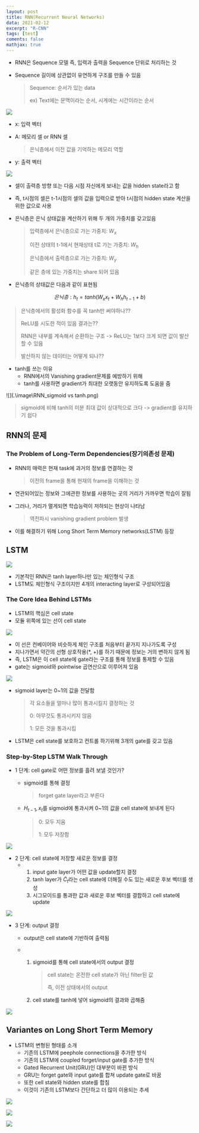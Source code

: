 ```yaml
---
layout: post
title: RNN(Recurrent Neural Networks)
data: 2021-02-12
excerpt: "R-CNN"
tags: [test]
coments: false
mathjax: true
---
```


- RNN은 Sequence 모델 즉, 입력과 출력을 Sequence 단위로 처리하는 것

- Sequence 길이에 상관없이 유연하게 구조를 만들 수 있음

  > Sequence: 순서가 있는 data
  >
  > ex) Text에는 문맥이라는 순서, 시계에는 시간이라는 순서

![](.\image\RNN_loop.png)

- x: 입력 벡터

- A: 메모리 셀 or RNN 셀 

  > 은닉층에서 이전 값을 기억하는 메모리 역할

- y: 출력 벡터

![](.\image\RNN_total_network.png)

- 셀이 출력층 방향 또는 다음 시점 자신에게 보내는 값을 hidden state라고 함

- 즉, t시점의 셀은 t-1시점의 셀의 값을 입력으로 받아 t시점의 hidden state 계산을 위한 값으로 사용

- 은닉층은 은닉 상태값을 계산하기 위해 두 개의 가중치를 갖고있음

  > 입력층에서 은닉층으로 가는 가중치: $W_x$
  >
  > 이전 상태의 t-1에서 현재상태 t로 가는 가중치: $W_h$
  >
  > 은닉층에서 출력층으로 가는 가중치: $W_y$
  >
  > 같은 층에 있는 가중치는 share 되어 있음

- 은닉층의 상태값은 다음과 같이 표현됨

$$
은닉층: h_t=tanh(W_xx_t+W_hh_{t-1}+b)
$$

> 은닉층에서의 활성화 함수를 꼭 tanh만 써야하나??
>
> ReLU를 시도한 적이 있음 결과는??
>
> RNN은 내부를 계속해서 순환하는 구조 -> ReLU는 1보다 크게 되면 값이 발산할 수 있음
>
> 발산하지 않는 데이터는 어떻게 되나??

- tanh를 쓰는 이유
  - RNN에서의 Vanishing gradient문제를 예방하기 위해
  - tanh를 사용하면 gradient가 최대한 오랫동안 유지하도록 도움을 줌

![](.\image\RNN_sigmoid vs tanh.png)

> sigmoid에 비해 tanh의 미분 최대 값이 상대적으로 크다 -> gradient를 유지하기 쉽다

## RNN의 문제

### The Problem of Long-Term Dependencies(장기의존성 문제)

- RNN의 매력은 현재 task에 과거의 정보를 연결하는 것

  > 이전의 frame을 통해 현재의 frame을 이해하는 것

- 연관되어있는 정보와 그에관한 정보를 사용하는 곳의 거리가 가까우면 학습이 잘됨

- 그러나, 거리가 멀게되면 학습능력이 저하되는 현상이 나타남

  > 역전파시 vanishing gradient problem 발생

- 이를 해결하기 위해 Long Short Term Memory networks(LSTM) 등장

## LSTM

![](.\image\RNN_LSTM.png)

- 기본적인 RNN은 tanh layer하나만 있는 체인형식 구조
- LSTM도 체인형식 구조이지만 4개의 interacting layer로 구성되어있음

### The Core Idea Behind LSTMs

- LSTM의 핵심은 cell state
- 모듈 위쪽에 있는 선이 cell state

![](.\image\RNN_cell_state.png)

- 이 선은 컨베이어와 비슷하게 체인 구조를 처음부터 끝가지 지나가도록 구성
- 지나가면서 약간의 선형 상호작용(\*, +)를 하기 때문에 정보는 거의 변하지 않게 됨
- 즉, LSTM은 이 cell state에 gate라는 구조를 통해 정보를 통제할 수 있음
- gate는 sigmoid와 pointwise 곱연산으로 이루어져 있음

![](.\image\RNN_gate.png)

- sigmoid layer는 0~1의 값을 전달함

  > 각 요소들을 얼마나 많이 통과시킬지 결정하는 것
  >
  > 0: 아무것도 통과시키지 않음
  >
  > 1: 모든 것을 통과시킴

- LSTM은 cell state를 보호하고 컨트롤 하기위해 3개의 gate를 갖고 있음

### Step-by-Step LSTM Walk Through

- 1 단계: cell gate로 어떤 정보를 흘려 보낼 것인가?

  - sigmoid를 통해 결정

    > forget gate layer라고 부른다

  - $H_{t-1}, x_t$를 sigmoid에 통과시켜 0~1의 값을 cell state에 보내게 된다

    > 0: 모두 지움
    >
    > 1: 모두 저장함

![](.\image\RNN_LSTM-forget_gate_layer.png)

- 2 단계: cell state에 저장할 새로운 정보를 결정
  - 1. input gate layer가 어떤 값을 update할지 결정
    2. tanh layer가 $\tilde{C}_t$라는 cell state에 더해질 수도 있는 새로운 후보 벡터를 생성
    3. 시그모이드를 통과한 값과 새로운 후보 벡터를 결합하고 cell state에 update

![](.\image\RNN_LSTM-input_gate.png)

- 3 단계: output 결정

  - output은 cell state에 기반하여 출력됨

  - 1. sigmoid를 통해 cell state에서의 output 결정

       > cell state는 온전한 cell state가 아닌 filter된 값
       >
       > 즉, 이전 상태에서의 output

    2. cell state를 tanh에 넣어 sigmoid의 결과와 곱해줌

![](.\image\RNN_LSTM-output.png)

## Variantes on Long Short Term Memory

- LSTM의 변형된 형태를 소개
  - 기존의 LSTM에 peephole connections을 추가한 방식
  - 기존의 LSTM에 coupled forget/input gate를 추가한 방식
  - Gated Recurrent Unit(GRU)인 대부분이 바뀐 방식
  - GRU는 forget gate와 input gate를 합쳐 update gate로 바꿈
  - 또한 cell state와 hidden state를 합침
  - 이것이 기존의 LSTM보다 간단하고 더 많이 이용되는 추세

![](.\image\RNN_LSTM-peephole.png)

![](.\image\RNN_LSTM-coupled.png)

![](.\image\RNN_GRU.png)